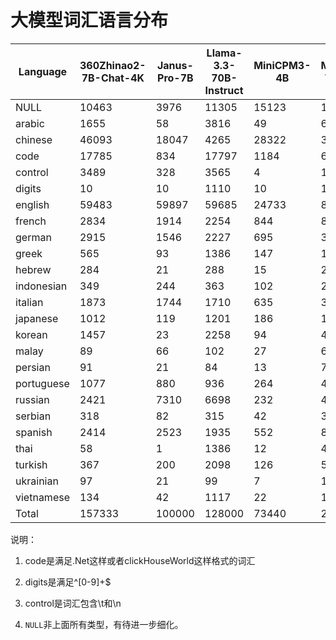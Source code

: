 # 大模型词汇语言分布

| Language | 360Zhinao2-7B-Chat-4K | Janus-Pro-7B | Llama-3.3-70B-Instruct | MiniCPM3-4B | MiniMax-Text-01 | Mistral-7B-Instruct-v0.3 | OLMoE-1B-7B-0924 | Phi-3.5-mini-instruct | Phi-4 | RWKV | Yi-1.5-34B-Chat | deepseek_v3 | gemma-2-9b-it | glm-4-9b-chat | gpt-4o | internlm3-8b-instruct | qwen2.5-72b | telechat-7B |
|----------|---|---|---|---|---|---|---|---|---|---|---|---|---|---|---|---|---|---|
| NULL | 10463 | 3976 | 11305 | 15123 | 10557 | 8685 | 3353 | 8857 | 7191 | 34587 | 11009 | 9060 | 64736 | 8115 | 30897 | 30263 | 14698 | 15827 |
| arabic | 1655 | 58 | 3816 | 49 | 6191 | 74 | 98 | 64 | 134 | 109 | 23 | 3221 | 6158 | 2026 | 8098 | 13126 | 3666 | 35 |
| chinese | 46093 | 18047 | 4265 | 28322 | 38420 | 1459 | 313 | 700 | 839 | 8244 | 21356 | 35184 | 21762 | 28478 | 7449 | 10364 | 24966 | 29919 |
| code | 17785 | 834 | 17797 | 1184 | 6179 | 147 | 130 | 144 | 17785 | 219 | 1189 | 2448 | 5062 | 17787 | 10972 | 499 | 17785 | 2348 |
| control | 3489 | 328 | 3565 | 4 | 1809 | 1 | 196 | 1 | 3488 | 81 | 9 | 1011 | 64 | 3489 | 3381 | 0 | 3488 | 790 |
| digits | 10 | 10 | 1110 | 10 | 1110 | 10 | 2036 | 10 | 1110 | 110 | 10 | 1110 | 10 | 541 | 1110 | 10 | 10 | 2619 |
| english | 59483 | 59897 | 59685 | 24733 | 82035 | 16376 | 38521 | 13710 | 57900 | 15935 | 25434 | 54826 | 88122 | 61741 | 85448 | 26684 | 58171 | 67046 |
| french | 2834 | 1914 | 2254 | 844 | 8635 | 872 | 1194 | 1251 | 2204 | 676 | 871 | 2413 | 8404 | 3034 | 5667 | 1324 | 2427 | 9924 |
| german | 2915 | 1546 | 2227 | 695 | 3700 | 881 | 988 | 1469 | 2127 | 551 | 725 | 2402 | 9500 | 3460 | 6568 | 5605 | 2284 | 2922 |
| greek | 565 | 93 | 1386 | 147 | 137 | 62 | 184 | 65 | 52 | 118 | 28 | 625 | 1248 | 838 | 1509 | 79 | 136 | 195 |
| hebrew | 284 | 21 | 288 | 15 | 243 | 38 | 30 | 36 | 285 | 40 | 4 | 712 | 1313 | 284 | 2596 | 14 | 3424 | 157 |
| indonesian | 349 | 244 | 363 | 102 | 2044 | 73 | 134 | 72 | 322 | 78 | 99 | 540 | 1997 | 360 | 1051 | 244 | 323 | 3716 |
| italian | 1873 | 1744 | 1710 | 635 | 3428 | 629 | 879 | 824 | 1625 | 433 | 686 | 1806 | 6350 | 2300 | 3463 | 1098 | 1672 | 3573 |
| japanese | 1012 | 119 | 1201 | 186 | 12080 | 170 | 217 | 166 | 291 | 486 | 102 | 970 | 7332 | 1046 | 962 | 111 | 2185 | 363 |
| korean | 1457 | 23 | 2258 | 94 | 4537 | 347 | 27 | 113 | 290 | 1044 | 29 | 1132 | 2319 | 557 | 2385 | 6407 | 3483 | 360 |
| malay | 89 | 66 | 102 | 27 | 653 | 23 | 33 | 21 | 81 | 22 | 23 | 178 | 682 | 95 | 355 | 113 | 83 | 1174 |
| persian | 91 | 21 | 84 | 13 | 73 | 15 | 17 | 17 | 84 | 12 | 14 | 44 | 68 | 88 | 101 | 24 | 84 | 63 |
| portuguese | 1077 | 880 | 936 | 264 | 4117 | 275 | 396 | 387 | 889 | 269 | 271 | 970 | 3827 | 1262 | 3244 | 650 | 1038 | 5023 |
| russian | 2421 | 7310 | 6698 | 232 | 4243 | 1792 | 468 | 3012 | 910 | 1700 | 1236 | 5388 | 13398 | 9926 | 14451 | 16220 | 4307 | 952 |
| serbian | 318 | 82 | 315 | 42 | 368 | 39 | 45 | 41 | 278 | 32 | 36 | 218 | 264 | 305 | 511 | 483 | 280 | 250 |
| spanish | 2414 | 2523 | 1935 | 552 | 8665 | 612 | 793 | 846 | 1861 | 469 | 548 | 1954 | 8791 | 2793 | 5489 | 1115 | 2006 | 8940 |
| thai | 58 | 1 | 1386 | 12 | 40 | 57 | 28 | 44 | 58 | 58 | 3 | 1247 | 1287 | 58 | 1561 | 9081 | 2570 | 48 |
| turkish | 367 | 200 | 2098 | 126 | 508 | 100 | 157 | 118 | 328 | 158 | 256 | 288 | 1938 | 766 | 1696 | 325 | 1321 | 731 |
| ukrainian | 97 | 21 | 99 | 7 | 128 | 8 | 8 | 7 | 96 | 7 | 8 | 63 | 49 | 100 | 116 | 22 | 100 | 109 |
| vietnamese | 134 | 42 | 1117 | 22 | 100 | 23 | 35 | 25 | 124 | 91 | 23 | 190 | 1319 | 803 | 920 | 4708 | 1136 | 3051 |
| Total | 157333 | 100000 | 128000 | 73440 | 200000 | 32768 | 50280 | 32000 | 100352 | 65529 | 63992 | 128000 | 256000 | 150252 | 200000 | 128569 | 151643 | 160135 |


说明：

1. code是满足.Net这样或者clickHouseWorld这样格式的词汇

2. digits是满足^[0-9]+$

3. control是词汇包含\t和\n

4. `NULL`非上面所有类型，有待进一步细化。
